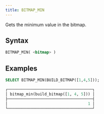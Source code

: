 ```yaml
---
title: BITMAP_MIN
---
```


Gets the minimum value in the bitmap.

## Syntax

```sql
BITMAP_MIN( <bitmap> )
```

## Examples

```sql
SELECT BITMAP_MIN(BUILD_BITMAP([1,4,5]));

┌─────────────────────────────────────┐
│ bitmap_min(build_bitmap([1, 4, 5])) │
├─────────────────────────────────────┤
│                                   1 │
└─────────────────────────────────────┘
```